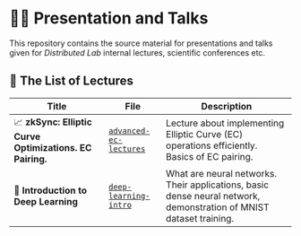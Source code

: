 
# :teacher: Presentation and Talks

This repository contains the source material for presentations and talks given for _Distributed Lab_ internal lectures, scientific conferences etc.

## 📰 The List of Lectures

| Title | File | Description |
| --- | ---- | ----------- |
| :chart_with_upwards_trend: **zkSync: Elliptic Curve Optimizations. EC Pairing.** | [`advanced-ec-lectures`](advanced-ec-lectures) | Lecture about implementing Elliptic Curve (EC) operations efficiently. Basics of EC pairing. |
| :brain: **Introduction to Deep Learning** | [`deep-learning-intro`](deep-learning-intro) | What are neural networks. Their applications, basic dense neural network, demonstration of MNIST dataset training. |
